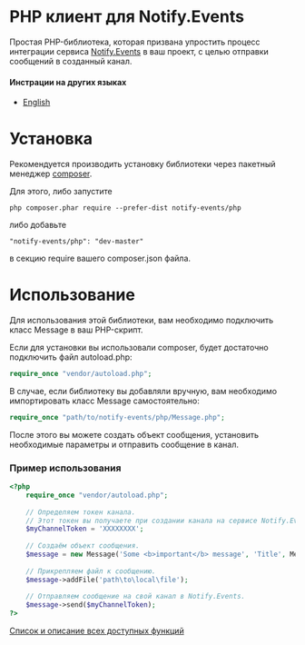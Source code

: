 # PHP клиент для Notify.Events

Простая PHP-библиотека, которая призвана упростить процесс интеграции сервиса [Notify.Events](https://notify.events) в ваш проект,  с целью отправки сообщений в созданный канал.

#### Инстрации на других языках

- [English](/README.md)

# Установка

Рекомендуется производить установку библиотеки через пакетный менеджер [composer](http://getcomposer.org/download/).

Для этого, либо запустите

```
php composer.phar require --prefer-dist notify-events/php
```

либо добавьте

```
"notify-events/php": "dev-master"
```

в секцию require вашего composer.json файла. 

# Использование

Для использования этой библиотеки, вам необходимо подключить класс Message в ваш PHP-скрипт.

Если для установки вы использовали composer, будет достаточно подключить файл autoload.php:

```php
require_once "vendor/autoload.php";
```

В случае, если библиотеку вы добавляли вручную, вам необходимо импортировать класс Message самостоятельно: 

```php
require_once "path/to/notify-events/php/Message.php";
```

После этого вы можете создать объект сообщения, установить необходимые параметры и отправить сообщение в канал.

### Пример использования

```php
<?php
    require_once "vendor/autoload.php";
    
    // Определяем токен канала.
    // Этот токен вы получаете при создании канала на сервисе Notify.Events.
    $myChannelToken = 'XXXXXXXX';
    
    // Создаём объект сообщения.
    $message = new Message('Some <b>important</b> message', 'Title', Message::PRIORITY_HIGH, Message::LEVEL_ERROR);
    
    // Прикрепляем файл к сообщению.
    $message->addFile('path\to\local\file');
    
    // Отправляем сообщение на свой канал в Notify.Events.
    $message->send($myChannelToken);
?>
```

[Список и описание всех доступных функций](/docs/ru-RU/functions.md)